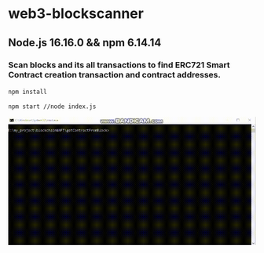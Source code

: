 # web3-blockscanner
## Node.js 16.16.0 && npm 6.14.14
### Scan blocks and its all transactions to find ERC721 Smart Contract creation transaction and contract addresses.

```
npm install
```

```
npm start //node index.js
```

<img src="https://github.com/cyber-storm-200712/testassignment-nodejs-web3/blob/main/recoded.gif?raw=true" alt="recoded.gif">
